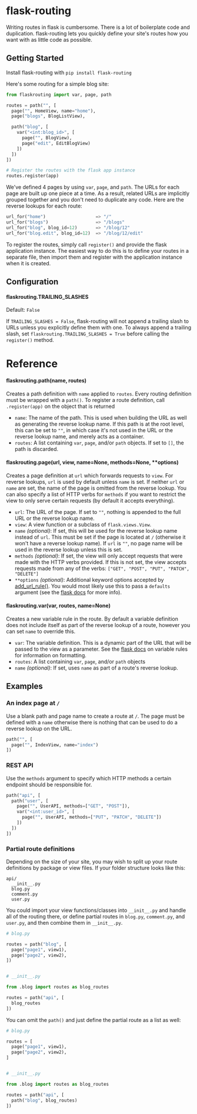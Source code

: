 # flask-routing

Writing routes in flask is cumbersome. There is a lot of boilerplate code and duplication. flask-routing lets you quickly define your site's routes how you want with as little code as possible.

## Getting Started

Install flask-routing with `pip install flask-routing`

Here's some routing for a simple blog site:

```python
from flaskrouting import var, page, path

routes = path("", [
  page("", HomeView, name="home"),
  page("blogs", BlogListView),

  path("blog", [
    var("<int:blog_id>", [
      page("", BlogView),
      page("edit", EditBlogView)
    ])
  ])
])

# Register the routes with the flask app instance
routes.register(app)
```

We've defined 4 pages by using `var`, `page`, and `path`. The URLs for each page are built up one piece at a time. As a result, related URLs are implicitly grouped together and you don't need to duplicate any code. Here are the reverse lookups for each route:

```python
url_for("home")                   => "/"
url_for("blogs")                  => "/blogs"
url_for("blog", blog_id=12)       => "/blog/12"
url_for("blog.edit", blog_id=12)  => "/blog/12/edit"
```

To register the routes, simply call `register()` and provide the flask application instance. The easiest way to do this is to define your routes in a separate file, then import them and register with the application instance when it is created.


## Configuration

#### flaskrouting.TRAILING_SLASHES

Default: `False`

If `TRAILING_SLASHES = False`, flask-routing will not append a trailing slash to URLs unless you explicitly define them with one. To always append a trailing slash, set `flaskrouting.TRAILING_SLASHES = True` before calling the `register()` method.

# Reference

#### flaskrouting.path(name, routes)

Creates a path definition with `name` applied to `routes`. Every routing definition must be wrapped with a `path()`. To register a route definition, call `.register(app)` on the object that is returned

- `name`: The name of the path. This is used when building the URL as well as generating the reverse lookup name. If this path is at the root level, this can be set to `""`, in which case it's not used in the URL or the reverse lookup name, and merely acts as a container.
- `routes`: A list containing `var`, `page`, and/or `path` objects. If set to `[]`, the path is discarded.

#### flaskrouting.page(url, view, name=None, methods=None, \*\*options)

Creates a page definition at `url` which forwards requests to `view`. For reverse lookups, `url` is used by default unless `name` is set. If neither `url` or `name` are set, the name of the page is omitted from the reverse lookup. You can also specify a list of HTTP verbs for `methods` if you want to restrict the view to only serve certain requests (by default it accepts everything).

- `url`: The URL of the page. If set to `""`, nothing is appended to the full URL or the reverse lookup name.
- `view`: A view function or a subclass of `flask.views.View`.
- `name` *(optional)*: If set, this will be used for the reverse lookup name instead of `url`. This must be set if the page is located at `/` (otherwise it won't have a reverse lookup name). If `url` is `""`, no page name will be used in the reverse lookup unless this is set.
- `methods` *(optional)*: If set, the view will only accept requests that were made with the HTTP verbs provided. If this is not set, the view accepts requests made from any of the verbs: `["GET", "POST", "PUT", "PATCH", "DELETE"]`
- `**options` *(optional)*: Additional keyword options accepted by [add_url_rule()](http://flask.pocoo.org/docs/1.0/api/#flask.Flask.add_url_rule). You would most likely use this to pass a `defaults` argument (see the [flask docs](http://flask.pocoo.org/docs/1.0/api/#url-route-registrations) for more info).

#### flaskrouting.var(var, routes, name=None)

Creates a new variable rule in the route. By default a variable definition does not include itself as part of the reverse lookup of a route, however you can set `name` to override this.

- `var`: The variable definition. This is a dynamic part of the URL that will be passed to the view as a parameter. See the [flask docs](http://flask.pocoo.org/docs/1.0/quickstart/#variable-rules) on variable rules for information on formatting.
- `routes`: A list containing `var`, `page`, and/or `path` objects
- `name` *(optional)*: If set, uses `name` as part of a route's reverse lookup.

## Examples

### An index page at `/`

Use a blank path and page name to create a route at `/`. The page must be defined with a `name` otherwise there is nothing that can be used to do a reverse lookup on the URL.

```python
path("", [
  page("", IndexView, name="index")
])
```

### REST API

Use the `methods` argument to specify which HTTP methods a certain endpoint should be responsible for.

```python
path("api", [
  path("user", [
    page("", UserAPI, methods=["GET", "POST"]),
    var("<int:user_id>", [
      page("", UserAPI, methods=["PUT", "PATCH", "DELETE"])
    ])
  ])
])
```

### Partial route definitions

Depending on the size of your site, you may wish to split up your route definitions by package or view files. If your folder structure looks like this:

```
api/
  __init__.py
  blog.py
  comment.py
  user.py
```

You could import your view functions/classes into `__init__.py` and handle all of the routing there, or define partial routes in `blog.py`, `comment.py`, and `user.py`, and then combine them in `__init__.py`.

```python
# blog.py

routes = path("blog", [
  page("page1", view1),
  page("page2", view2),
])


# __init__.py

from .blog import routes as blog_routes

routes = path("api", [
  blog_routes
])
```

You can omit the `path()` and just define the partial route as a list as well:

```python
# blog.py

routes = [
  page("page1", view1),
  page("page2", view2),
]


# __init__.py

from .blog import routes as blog_routes

routes = path("api", [
  path("blog", blog_routes)
])
```